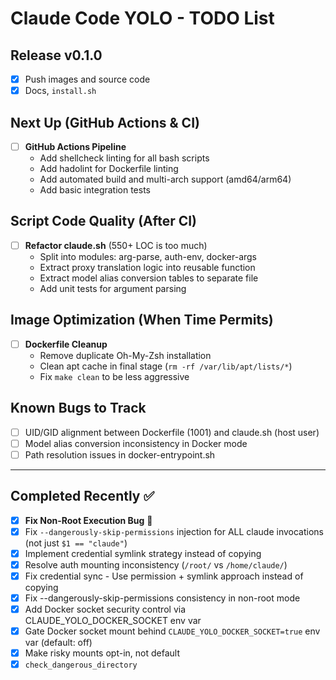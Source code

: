 # Claude Code YOLO - TODO List

## Release v0.1.0
- [X] Push images and source code
- [X] Docs, `install.sh`

## Next Up (GitHub Actions & CI)
- [ ] **GitHub Actions Pipeline**
  - Add shellcheck linting for all bash scripts
  - Add hadolint for Dockerfile linting
  - Add automated build and multi-arch support (amd64/arm64)
  - Add basic integration tests

## Script Code Quality (After CI)
- [ ] **Refactor claude.sh** (550+ LOC is too much)
  - Split into modules: arg-parse, auth-env, docker-args
  - Extract proxy translation logic into reusable function
  - Extract model alias conversion tables to separate file
  - Add unit tests for argument parsing

## Image Optimization (When Time Permits)
- [ ] **Dockerfile Cleanup**
  - Remove duplicate Oh-My-Zsh installation
  - Clean apt cache in final stage (`rm -rf /var/lib/apt/lists/*`)
  - Fix `make clean` to be less aggressive

## Known Bugs to Track
- [ ] UID/GID alignment between Dockerfile (1001) and claude.sh (host user)
- [ ] Model alias conversion inconsistency in Docker mode
- [ ] Path resolution issues in docker-entrypoint.sh

---

## Completed Recently ✅
- [X] **Fix Non-Root Execution Bug** 🐛
- [X] Fix `--dangerously-skip-permissions` injection for ALL claude invocations (not just `$1 == "claude"`)
- [X] Implement credential symlink strategy instead of copying
- [X] Resolve auth mounting inconsistency (`/root/` vs `/home/claude/`)
- [x] Fix credential sync - Use permission + symlink approach instead of copying
- [x] Fix --dangerously-skip-permissions consistency in non-root mode
- [x] Add Docker socket security control via CLAUDE_YOLO_DOCKER_SOCKET env var
- [x] Gate Docker socket mount behind `CLAUDE_YOLO_DOCKER_SOCKET=true` env var (default: off)
- [x] Make risky mounts opt-in, not default
- [x] `check_dangerous_directory`
